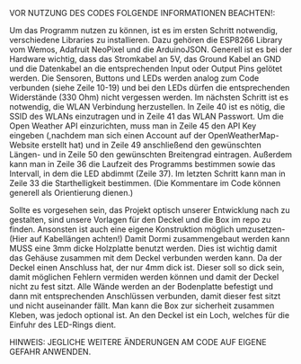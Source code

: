 VOR NUTZUNG DES CODES FOLGENDE INFORMATIONEN BEACHTEN!:

Um das Programm nutzen zu können, ist es im ersten Schritt notwendig, verschiedene Libraries zu installieren. Dazu gehören die ESP8266 Library vom Wemos, Adafruit NeoPixel und die ArduinoJSON. Generell ist es bei der Hardware wichtig, dass das Stromkabel an 5V, das Ground Kabel an GND und die Datenkabel an die entsprechenden Input oder Output Pins gelötet werden. Die Sensoren, Buttons und LEDs werden analog zum Code verbunden (siehe Zeile 10-19) und bei den LEDs dürfen die entsprechenden Widerstände (330 Ohm) nicht vergessen werden. Im nächsten Schritt ist es notwendig, die WLAN Verbindung herzustellen. In Zeile 40 ist es nötig, die SSID des WLANs einzutragen und in Zeile 41 das WLAN Passwort. Um die Open Weather API einzurichten, muss man in Zeile 45 den API Key eingeben (,nachdem man sich einen Account auf der OpenWeatherMap-Website erstellt hat) und in Zeile 49 anschließend den gewünschten Längen- und in Zeile 50 den gewünschten Breitengrad eintragen. Außerdem kann man in Zeile 36 die Laufzeit des Programms bestimmen sowie das Intervall, in dem die LED abdimmt (Zeile 37). Im letzten Schritt kann man in Zeile 33 die Starthelligkeit bestimmen. (Die Kommentare im Code können generell als Orientierung dienen.)

Sollte es vorgesehen sein, das Projekt optisch unserer Entwicklung nach zu gestalten, sind unsere Vorlagen für den Deckel und die Box im repo zu finden. Ansonsten ist auch eine eigene Konstruktion möglich umzusetzen- (Hier auf Kabellängen achten!)
Damit Dormi zusammengebaut werden kann MUSS eine 3mm dicke Holzplatte benutzt werden. Dies ist wichtig damit das Gehäuse zusammen mit dem Deckel verbunden werden kann. Da der Deckel einen Anschluss hat, der nur 4mm dick ist. Dieser soll so dick sein, damit möglichen Fehlern vermiden werden können und damit der Deckel nicht zu fest sitzt. Alle Wände werden an der Bodenplatte befestigt und dann mit entsprechenden Anschlüssen verbunden, damit dieser fest sitzt und nicht auseinander fällt. Man kann die Box zur sicherheit zusammen Kleben, was jedoch optional ist. An den Deckel ist ein Loch, welches für die Einfuhr des LED-Rings dient.

HINWEIS: JEGLICHE WEITERE ÄNDERUNGEN AM CODE AUF EIGENE GEFAHR ANWENDEN.
